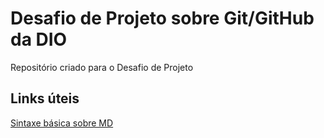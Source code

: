 # Desafio de Projeto sobre Git/GitHub da DIO
Repositório criado para o Desafio de Projeto

## Links úteis
[Sintaxe básica sobre MD](https://www.markdownguide.org/basic-syntax/)

